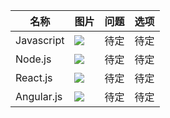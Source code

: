 名称|图片|问题|选项
---------------- | ---------------- | ---------------- | ---------------- 
Javascript | ![](https://seeklogo.com/images/J/javascript-js-logo-2949701702-seeklogo.com.png) | 待定 | 待定 
Node.js | ![](https://seeklogo.com/images/N/nodejs-logo-FBE122E377-seeklogo.com.png) | 待定 | 待定
React.js | ![](https://seeklogo.com/images/R/react-logo-7B3CE81517-seeklogo.com.png) | 待定 | 待定
Angular.js | ![](https://seeklogo.com/images/A/angular-logo-B76B1CDE98-seeklogo.com.png) | 待定 | 待定